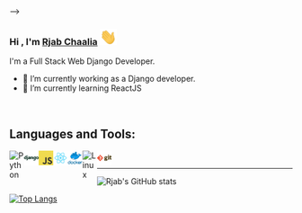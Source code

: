 -->

<h3> Hi , I'm  <a href="https://www.linkedin.com/in/rjab-chaalia-045a86b6/" target="_blank"> Rjab Chaalia</a> <img src="https://raw.githubusercontent.com/ABSphreak/ABSphreak/master/gifs/Hi.gif" width="30px"> </h3>

 I'm a  Full Stack Web Django  Developer.

- 🔭 I’m currently working as a Django developer.
- 🌱 I’m currently learning ReactJS 
<br />
<h2> Languages and Tools: </h2>
<img align="left" alt="Python" width="26px" src="https://user-images.githubusercontent.com/38113942/115968039-982b0680-a52d-11eb-8dfc-69753ce0db90.png" />
<img align="left" alt="Django" width="26px" src="https://raw.githubusercontent.com/github/explore/80688e429a7d4ef2fca1e82350fe8e3517d3494d/topics/django/django.png">
<img align="left" alt="JavaScript" width="26px" src="https://raw.githubusercontent.com/github/explore/80688e429a7d4ef2fca1e82350fe8e3517d3494d/topics/javascript/javascript.png" />
<img align="left" alt="Reactjs" width="26px" src="https://raw.githubusercontent.com/github/explore/80688e429a7d4ef2fca1e82350fe8e3517d3494d/topics/react/react.png" />
<img align="left" alt="docker" width="26px" src="https://raw.githubusercontent.com/github/explore/80688e429a7d4ef2fca1e82350fe8e3517d3494d/topics/docker/docker.png" />
<img align="left" alt="Linux" width="26px" src="https://user-images.githubusercontent.com/38113942/115967881-fe635980-a52c-11eb-8d64-4e8c87e93e17.png" />
<img align="left" alt="Git" width="26px" src="https://raw.githubusercontent.com/github/explore/80688e429a7d4ef2fca1e82350fe8e3517d3494d/topics/git/git.png" />
<br>

---

![Rjab's GitHub stats](https://github-readme-stats.vercel.app/api?username=chaalia&show_icons=true&count_private=true)

[linkedin]: https://www.linkedin.com/in/rjab-chaalia-045a86b6

[![Top Langs](https://github-readme-stats.vercel.app/api/top-langs/?username=chaalia&layout=compact&langs_count=8)](https://github.com/chaalia/github-readme-stats)
